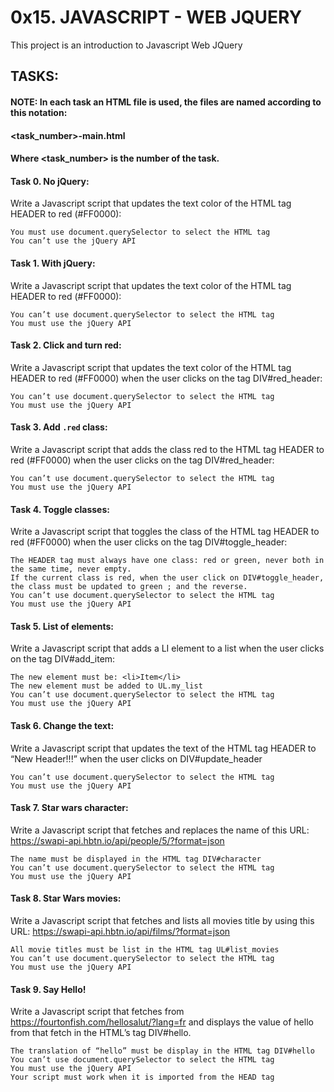 # 0x15. JAVASCRIPT - WEB JQUERY

This project is an introduction to Javascript Web JQuery

## TASKS:

#### NOTE: In each task an HTML file is used, the files are named according to this notation:
#### <task_number>-main.html
#### Where <task_number> is the number of the task.

#### Task 0. No jQuery:
Write a Javascript script that updates the text color of the HTML tag HEADER to red (#FF0000):

    You must use document.querySelector to select the HTML tag
    You can’t use the jQuery API

#### Task 1. With jQuery:
Write a Javascript script that updates the text color of the HTML tag HEADER to red (#FF0000):

    You can’t use document.querySelector to select the HTML tag
    You must use the jQuery API

#### Task 2. Click and turn red:
Write a Javascript script that updates the text color of the HTML tag HEADER to red (#FF0000) when the user clicks on the tag DIV#red_header:

    You can’t use document.querySelector to select the HTML tag
    You must use the jQuery API

#### Task 3. Add `.red` class:
Write a Javascript script that adds the class red to the HTML tag HEADER to red (#FF0000) when the user clicks on the tag DIV#red_header:

    You can’t use document.querySelector to select the HTML tag
    You must use the jQuery API

#### Task 4. Toggle classes:
Write a Javascript script that toggles the class of the HTML tag HEADER to red (#FF0000) when the user clicks on the tag DIV#toggle_header:

    The HEADER tag must always have one class: red or green, never both in the same time, never empty.
    If the current class is red, when the user click on DIV#toggle_header, the class must be updated to green ; and the reverse.
    You can’t use document.querySelector to select the HTML tag
    You must use the jQuery API

#### Task 5. List of elements:
Write a Javascript script that adds a LI element to a list when the user clicks on the tag DIV#add_item:

    The new element must be: <li>Item</li>
    The new element must be added to UL.my_list
    You can’t use document.querySelector to select the HTML tag
    You must use the jQuery API

#### Task 6. Change the text:
Write a Javascript script that updates the text of the HTML tag HEADER to “New Header!!!” when the user clicks on DIV#update_header

    You can’t use document.querySelector to select the HTML tag
    You must use the jQuery API

#### Task 7. Star wars character:
Write a Javascript script that fetches and replaces the name of this URL: https://swapi-api.hbtn.io/api/people/5/?format=json

    The name must be displayed in the HTML tag DIV#character
    You can’t use document.querySelector to select the HTML tag
    You must use the jQuery API

#### Task 8. Star Wars movies:
Write a Javascript script that fetches and lists all movies title by using this URL: https://swapi-api.hbtn.io/api/films/?format=json

    All movie titles must be list in the HTML tag UL#list_movies
    You can’t use document.querySelector to select the HTML tag
    You must use the jQuery API

#### Task 9. Say Hello!
Write a Javascript script that fetches from https://fourtonfish.com/hellosalut/?lang=fr and displays the value of hello from that fetch in the HTML’s tag DIV#hello.

    The translation of “hello” must be display in the HTML tag DIV#hello
    You can’t use document.querySelector to select the HTML tag
    You must use the jQuery API
    Your script must work when it is imported from the HEAD tag
